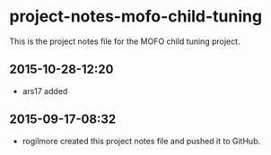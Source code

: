 # project-notes-mofo-child-tuning

This is the project notes file for the MOFO child tuning project.

## 2015-10-28-12:20

- ars17 added 

## 2015-09-17-08:32

- rogilmore created this project notes file and pushed it to GitHub.

